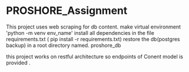 # PROSHORE_Assignment
This project uses web scraping for db content. 
make virtual environment 'python -m venv env_name'
install all dependencies in the file requirements.txt ( pip install -r requirements.txt)
restore the db(postgres backup) in a root directory named. proshore_db


this project works on restful architecture
so endpoints of Conent model is provided .


